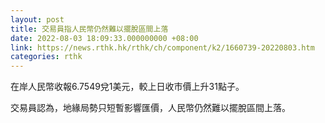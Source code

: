 ```yaml
---
layout: post
title: 交易員指人民幣仍然難以擺脫區間上落
date: 2022-08-03 18:09:33.000000000 +08:00
link: https://news.rthk.hk/rthk/ch/component/k2/1660739-20220803.htm
categories: rthk
---
```


在岸人民幣收報6.7549兌1美元，較上日收市價上升31點子。

交易員認為，地緣局勢只短暫影響匯價，人民幣仍然難以擺脫區間上落。
